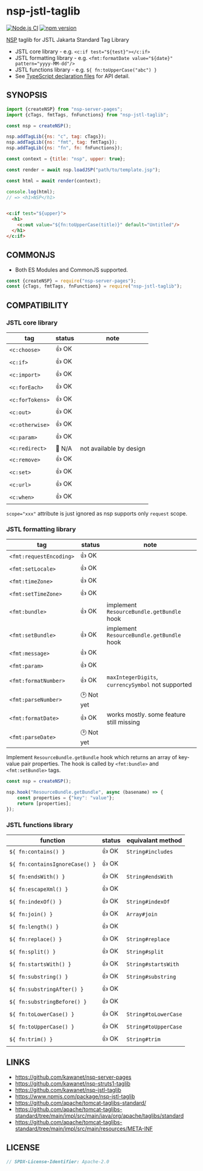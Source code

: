 # nsp-jstl-taglib

[![Node.js CI](https://github.com/kawanet/nsp-jstl-taglib/workflows/Node.js%20CI/badge.svg?branch=main)](https://github.com/kawanet/nsp-jstl-taglib/actions/)
[![npm version](https://img.shields.io/npm/v/nsp-jstl-taglib)](https://www.npmjs.com/package/nsp-jstl-taglib)

[NSP](https://github.com/kawanet/nsp-server-pages) taglib for JSTL Jakarta Standard Tag Library

- JSTL core library - e.g. `<c:if test="${test}"></c:if>`
- JSTL formatting library - e.g. `<fmt:formatDate value="${date}" pattern="yyyy-MM-dd"/>`
- JSTL functions library - e.g. `${ fn:toUpperCase("abc") }`
- See [TypeScript declaration files](https://github.com/kawanet/nsp-jstl-taglib/blob/main/types/) for API detail.

## SYNOPSIS

```js
import {createNSP} from "nsp-server-pages";
import {cTags, fmtTags, fnFunctions} from "nsp-jstl-taglib";

const nsp = createNSP();

nsp.addTagLib({ns: "c", tag: cTags});
nsp.addTagLib({ns: "fmt", tag: fmtTags});
nsp.addTagLib({ns: "fn", fn: fnFunctions});

const context = {title: "nsp", upper: true};

const render = await nsp.loadJSP("path/to/template.jsp");

const html = await render(context);

console.log(html);
// => <h1>NSP</h1>
```

```html

<c:if test="${upper}">
  <h1>
    <c:out value="${fn:toUpperCase(title)}" default="Untitled"/>
  </h1>
</c:if>
```

## COMMONJS

- Both ES Modules and CommonJS supported.

```js
const {createNSP} = require("nsp-server-pages");
const {cTags, fmtTags, fnFunctions} = require("nsp-jstl-taglib");
```

## COMPATIBILITY

### JSTL core library

| tag             | status | note                                             |
|-----------------|--------|--------------------------------------------------|
| `<c:choose>`    | 👍 OK  |                                                  |
| `<c:if>`        | 👍 OK  |                                                  |
| `<c:import>`    | 👍 OK  |                                                  |
| `<c:forEach>`   | 👍 OK  |                                                  |
| `<c:forTokens>` | 👍 OK  |                                                  |
| `<c:out>`       | 👍 OK  |                                                  |
| `<c:otherwise>` | 👍 OK  |                                                  |
| `<c:param>`     | 👍 OK  |                                                  |
| `<c:redirect>`  | 🚫 N/A | not available by design                          |
| `<c:remove>`    | 👍 OK  |                                                  |
| `<c:set>`       | 👍 OK  |                                                  |
| `<c:url>`       | 👍 OK  |                                                  |
| `<c:when>`      | 👍 OK  |                                                  |

`scope="xxx"` attribute is just ignored as nsp supports only `request` scope.

### JSTL formatting library

| tag                     | status     | note                                      |
|-------------------------|------------|-------------------------------------------|
| `<fmt:requestEncoding>` | 👍 OK      |                                           |
| `<fmt:setLocale>`       | 👍 OK      |                                           |
| `<fmt:timeZone>`        | 👍 OK      |                                           |
| `<fmt:setTimeZone>`     | 👍 OK      |                                           |
| `<fmt:bundle>`          | 👍 OK      | implement `ResourceBundle.getBundle` hook |
| `<fmt:setBundle>`       | 👍 OK      | implement `ResourceBundle.getBundle` hook |
| `<fmt:message>`         | 👍 OK      |                                           |
| `<fmt:param>`           | 👍 OK      |                                           |
| `<fmt:formatNumber>`    | 👍 OK      | `maxIntegerDigits`, `currencySymbol` not supported |
| `<fmt:parseNumber>`     | 🕑 Not yet |                                           |
| `<fmt:formatDate>`      | 👍 OK      | works mostly. some feature still missing  |
| `<fmt:parseDate>`       | 🕑 Not yet |                                           |

Implement `ResourceBundle.getBundle` hook which returns an array of key-value pair properties.
The hook is called by `<fmt:bundle>` and `<fmt:setBundle>` tags.

```js
const nsp = createNSP();

nsp.hook("ResourceBundle.getBundle", async (basename) => {
    const properties = {"key": "value"};
    return [properties];
});
```

### JSTL functions library

| function                       | status | equivalant method    |
|--------------------------------|--------|----------------------|
| `${ fn:contains() }`           | 👍 OK  | `String#includes`    |
| `${ fn:containsIgnoreCase() }` | 👍 OK  |                      |
| `${ fn:endsWith() }`           | 👍 OK  | `String#endsWith`    |
| `${ fn:escapeXml() }`          | 👍 OK  |                      |
| `${ fn:indexOf() }`            | 👍 OK  | `String#indexOf`     |
| `${ fn:join() }`               | 👍 OK  | `Array#join`         |
| `${ fn:length() }`             | 👍 OK  |                      |
| `${ fn:replace() }`            | 👍 OK  | `String#replace`     |
| `${ fn:split() }`              | 👍 OK  | `String#split`       |
| `${ fn:startsWith() }`         | 👍 OK  | `String#startsWith`  |
| `${ fn:substring() }`          | 👍 OK  | `String#substring`   |
| `${ fn:substringAfter() }`     | 👍 OK  |                      |
| `${ fn:substringBefore() }`    | 👍 OK  |                      |
| `${ fn:toLowerCase() }`        | 👍 OK  | `String#toLowerCase` |
| `${ fn:toUpperCase() }`        | 👍 OK  | `String#toUpperCase` |
| `${ fn:trim() }`               | 👍 OK  | `String#trim`        |

## LINKS

- https://github.com/kawanet/nsp-server-pages
- https://github.com/kawanet/nsp-struts1-taglib
- https://github.com/kawanet/nsp-jstl-taglib
- https://www.npmjs.com/package/nsp-jstl-taglib
- https://github.com/apache/tomcat-taglibs-standard/
- https://github.com/apache/tomcat-taglibs-standard/tree/main/impl/src/main/java/org/apache/taglibs/standard
- https://github.com/apache/tomcat-taglibs-standard/tree/main/impl/src/main/resources/META-INF

## LICENSE

```js
// SPDX-License-Identifier: Apache-2.0
```

